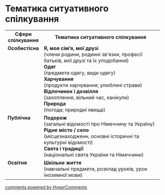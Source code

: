 <div id="hypercomments_widget" class="js-hypercomments-widget invisible"></div>

# Тематика ситуативного спілкування

<table>
  <tr>
    <td width="15%" align="center"><b>Сфери спілкування</b></td>
    <td width="85%" align="center"><b>Тематика ситуативного спілкування</b></td>
  </tr>
  <tr>
    <td width="15%" style="vertical-align:top !important;">
<b>Особистісна</b></td>
    <td width="35%" style="vertical-align:top !important;">
<b>Я, моя сім’я, мої друзі</b><br>
(члени родини, родинні зв'язки, професії батьків, мої друзі та їх уподобання) <br>
<b>Одяг</b><br>
(предмети одягу, види одягу)<br>
<b>Харчування</b><br>
(продукти харчування; улюблені страви)<br>
<b>Відпочинок і дозвілля</b><br>
(захоплення, вільний час, канікули)<br>
<b>Природа</b><br>
(погода; природні явища)
</td>
  </tr>
<tr>
    <td width="15%" style="vertical-align:top !important;">
<b>Публічна</b></td>
    <td width="15%" style="vertical-align:top !important;">
<b>Подорож</b><br>
(загальні відомості про Німеччину та Україну)<br>
<b>Рідне місто / село</b><br>
(місцезнаходженн, основні історичні та культурні відомості)  <br>
<b>Свята і традиції</b> <br> 
(національні свята України та Німеччини)</td>
</tr>
<tr>
    <td width="15%" style="vertical-align:top !important;">
<b>Освітня</b></td>
    <td width="15%" style="vertical-align:top !important;">
<b>Шкільне життя</b><br>
(навчальні предмети, розклад уроків, урок іноземної мови)</td>
</tr>
</table>

<div class="js-hypercomments-container">
    <a href="http://hypercomments.com" class="hc-link" title="comments widget">comments powered by HyperComments</a>
</div>
